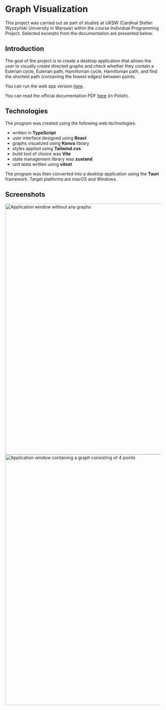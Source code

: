 # Graph Visualization

This project was carried out as part of studies at UKSW (Cardinal Stefan Wyszyński University in Warsaw)
within the course Individual Programming Project. Selected excerpts from the documentation are presented below.

## Introduction

The goal of the project is to create a desktop application that allows the user to visually create directed graphs
and check whether they contain a Eulerian cycle, Eulerian path, Hamiltonian cycle, Hamiltonian path, and find the shortest path
(containing the fewest edges) between points.

You can run the web app version [here](https://krawieck.github.io/graphstuff/).

You can read the official documentation PDF [here](https://github.com/krawieck/graphstuff/blob/main/docs/Projekt%20Programistyczny%20Indywidualny.pdf) (in Polish).

## Technologies

The program was created using the following web technologies:

* written in **TypeScript**
* user interface designed using **React**
* graphs visualized using **Konva** library
* styles applied using **Tailwind.css**
* build tool of choice was **Vite**
* state management library was **zustand**
* unit tests written using **vitest**

The program was then converted into a desktop application using the **Tauri** framework.
Target platforms are macOS and Windows.

## Screenshots

<img width="1012" height="812" alt="Application window without any graphs" src="https://github.com/user-attachments/assets/dfedb566-7e90-4b61-a633-48df44aac632" />


<img width="1012" height="812" alt="Application window containing a graph consisting of 4 points" src="https://github.com/user-attachments/assets/a4e494d8-3930-4d4a-bf96-ac2f1ff9c923" />
